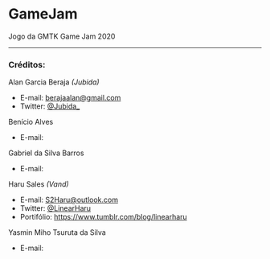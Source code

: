 # GameJam
Jogo da GMTK Game Jam 2020

-----------

### Créditos:

Alan Garcia Beraja *(Jubida)*
- E-mail: berajaalan@gmail.com
- Twitter: [@Jubida_](https://twitter.com/Jubida_)
 
Benício Alves
- E-mail: 

Gabriel da Silva Barros
- E-mail: 

Haru Sales *(Vand)*
- E-mail: S2Haru@outlook.com
- Twitter: [@LinearHaru](https://twitter.com/LinearHaru)
- Portifólio: https://www.tumblr.com/blog/linearharu

Yasmin Miho Tsuruta da Silva
- E-mail: 
